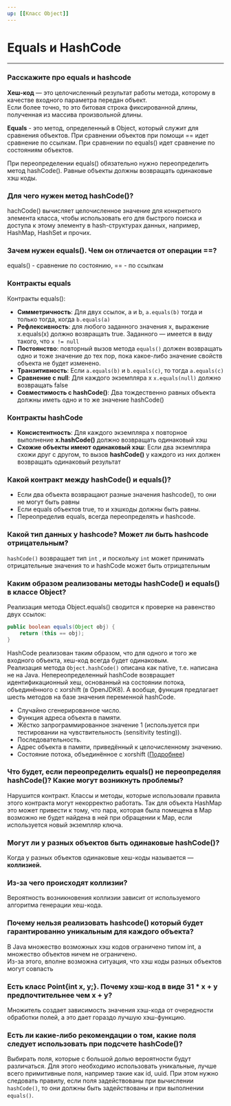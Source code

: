 ```yaml
---
up: [[Класс Object]]
---
```

# Equals и HashCode
---
### Расскажите про equals и hashcode
**Хеш-код** — это целочисленный результат работы метода, которому в качестве входного параметра передан объект.  
Если более точно, то это битовая строка фиксированной длины, полученная из массива произвольной длины.  
  
**Equals** - это метод, определенный в Object, который служит для сравнения объектов. При сравнении объектов при помощи == идет сравнение по ссылкам. При сравнении по equals() идет сравнение по состояниям объектов.  

При переопределении equals() обязательно нужно переопределить метод hashCode(). Равные объекты должны возвращать одинаковые хэш коды.

### Для чего нужен метод hashCode()?
hachCode() вычисляет целочисленное значение для конкретного элемента класса, чтобы использовать его для быстрого поиска и доступа к этому элементу в hash-структурах данных, например, HashMap, HashSet и прочих.

### Зачем нужен equals(). Чем он отличается от операции \==?
equals() - сравнение по состоянию, == - по ссылкам

### Контракты equals
Контракты equals():  
* **Симметричность**: Для двух ссылок, a и b, `a.equals(b)` тогда и только тогда, когда `b.equals(a)`
* **Рефлексивность**: для любого заданного значения x, выражение x.equals(x) должно возвращать true. Заданного — имеется в виду такого, что `x != null`
* **Постоянство**: повторный вызов метода `equals()` должен возвращать одно и тоже значение до тех пор, пока какое-либо значение свойств объекта не будет изменено.  
* **Транзитивность**: Если `a.equals(b)` и `b.equals(c)`, то тогда `a.equals(c)`
* **Сравнение с null**: Для каждого экземпляра x `x.equals(null)` должно возвращать false
* **Совместимость с hashCode()**: Два тождественно равных объекта должны иметь одно и то же значение hashCode()  

### Контракты hashCode
* **Консистентность**: Для каждого экземпляра x повторное выполнение **x.hashCode()** должно возвращать одинаковый хэш
* **Схожие объекты имеют одинаковый хэш**: Если два экземпляра схожи друг с другом, то вызов **hashCode()** у каждого из них должен возвращать одинаковый результат

### Какой контракт между hashCode() и equals()?
* Если два объекта возвращают разные значения hashcode(), то они не могут быть равны  
*  Если equals объектов true, то и хэшкоды должны быть равны.   
* Переопределив equals, всегда переопределять и hashcode.

### Какой тип данных у hashcode? Может ли быть hashcode отрицательным?
`hashCode()` возвращает тип `int` , и поскольку `int` может принимать отрицательные значения то и hashCode может быть отрицательным

### Каким образом реализованы методы hashCode() и equals() в классе Object?
Реализация метода Object.equals() сводится к проверке на равенство двух ссылок:  
```java
public boolean equals(Object obj) {  
	return (this == obj);  
}  
```  
  
HashCode реализован таким образом, что для одного и того же входного объекта, хеш-код всегда будет одинаковым.  
Реализация метода `Object.hashCode()` описана как native, т.е. написана не на Java. Непереопределенный hashCode возвращает идентификационный хеш, основанный на состоянии потока, объединённого с xorshift (в OpenJDK8). А вообще, функция предлагает шесть методов на базе значения переменной hashCode.  
  
* Случайно сгенерированное число.  
* Функция адреса объекта в памяти.  
* Жёстко запрограммированное значение 1 (используется при тестировании на чувствительность (sensitivity testing)).  
* Последовательность.  
* Адрес объекта в памяти, приведённый к целочисленному значению.  
* Состояние потока, объединённое с xorshift ([Подробнее](https://en.wikipedia.org/wiki/Xorshift))

### Что будет, если переопределить equals() не переопределяя hashCode()? Какие могут возникнуть проблемы?
Нарушится контракт. Классы и методы, которые использовали правила этого контракта могут некорректно работать. Так для объекта HashMap это может привести к тому, что пара, которая была помещена в Map возможно не будет найдена в ней при обращении к Map, если используется новый экземпляр ключа.

### Могут ли у разных объектов быть одинаковые hashCode()?
Когда у разных объектов одинаковые хеш-коды называется — **коллизией.**

### Из-за чего происходят коллизии?
Вероятность возникновения коллизии зависит от используемого алгоритма генерации хеш-кода.

### Почему нельзя реализовать hashcode() который будет гарантированно уникальным для каждого объекта?
В Java множество возможных хэш кодов ограничено типом int, а множество объектов ничем не ограничено.  
Из-за этого, вполне возможна ситуация, что хэш коды разных объектов могут совпасть

### Есть класс Point{int x, y;}. Почему хэш-код в виде 31 * x + y предпочтительнее чем x + y?
Множитель создает зависимость значения хэш-кода от очередности обработки полей, а это дает гораздо лучшую хэш-функцию.

### Есть ли какие-либо рекомендации о том, какие поля следует использовать при подсчете hashCode()?
Выбирать поля, которые с большой долью вероятности будут различаться. Для этого необходимо использовать уникальные, лучше всего примитивные поля, например такие как id, uuid. При этом нужно следовать правилу, если поля задействованы при вычислении `hashCode()`, то они должны быть задействованы и при выполнении `equals()`.
